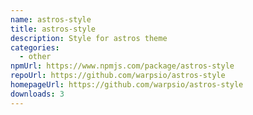 ```yaml
---
name: astros-style
title: astros-style
description: Style for astros theme
categories:
  - other
npmUrl: https://www.npmjs.com/package/astros-style
repoUrl: https://github.com/warpsio/astros-style
homepageUrl: https://github.com/warpsio/astros-style
downloads: 3
---
```

